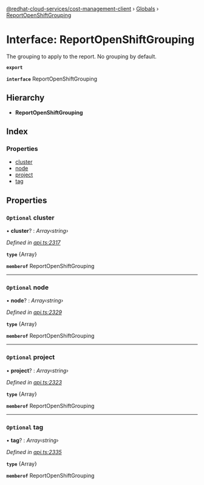 [@redhat-cloud-services/cost-management-client](../README.md) › [Globals](../globals.md) › [ReportOpenShiftGrouping](reportopenshiftgrouping.md)

# Interface: ReportOpenShiftGrouping

The grouping to apply to the report. No grouping by default.

**`export`** 

**`interface`** ReportOpenShiftGrouping

## Hierarchy

* **ReportOpenShiftGrouping**

## Index

### Properties

* [cluster](reportopenshiftgrouping.md#optional-cluster)
* [node](reportopenshiftgrouping.md#optional-node)
* [project](reportopenshiftgrouping.md#optional-project)
* [tag](reportopenshiftgrouping.md#optional-tag)

## Properties

### `Optional` cluster

• **cluster**? : *Array‹string›*

*Defined in [api.ts:2317](https://github.com/RedHatInsights/javascript-clients/blob/master/packages/cost-management/api.ts#L2317)*

**`type`** {Array<string>}

**`memberof`** ReportOpenShiftGrouping

___

### `Optional` node

• **node**? : *Array‹string›*

*Defined in [api.ts:2329](https://github.com/RedHatInsights/javascript-clients/blob/master/packages/cost-management/api.ts#L2329)*

**`type`** {Array<string>}

**`memberof`** ReportOpenShiftGrouping

___

### `Optional` project

• **project**? : *Array‹string›*

*Defined in [api.ts:2323](https://github.com/RedHatInsights/javascript-clients/blob/master/packages/cost-management/api.ts#L2323)*

**`type`** {Array<string>}

**`memberof`** ReportOpenShiftGrouping

___

### `Optional` tag

• **tag**? : *Array‹string›*

*Defined in [api.ts:2335](https://github.com/RedHatInsights/javascript-clients/blob/master/packages/cost-management/api.ts#L2335)*

**`type`** {Array<string>}

**`memberof`** ReportOpenShiftGrouping
